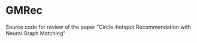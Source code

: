 # GMRec

Source code for review of the paper "Circle-hotspot Recommendation with Neural Graph Matching"
